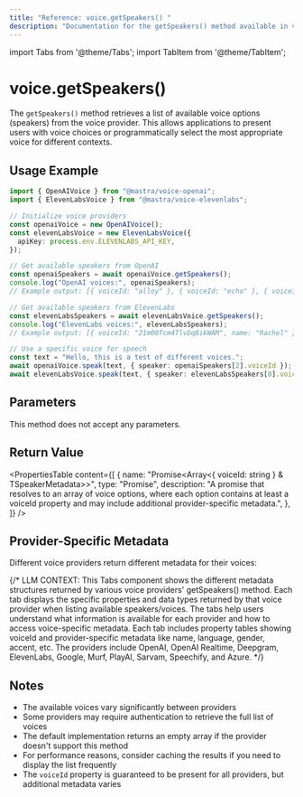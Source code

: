 ```yaml
---
title: "Reference: voice.getSpeakers() "
description: "Documentation for the getSpeakers() method available in voice providers, which retrieves available voice options."
---
```


import Tabs from '@theme/Tabs';
import TabItem from '@theme/TabItem';

# voice.getSpeakers()

The `getSpeakers()` method retrieves a list of available voice options (speakers) from the voice provider. This allows applications to present users with voice choices or programmatically select the most appropriate voice for different contexts.

## Usage Example

```typescript
import { OpenAIVoice } from "@mastra/voice-openai";
import { ElevenLabsVoice } from "@mastra/voice-elevenlabs";

// Initialize voice providers
const openaiVoice = new OpenAIVoice();
const elevenLabsVoice = new ElevenLabsVoice({
  apiKey: process.env.ELEVENLABS_API_KEY,
});

// Get available speakers from OpenAI
const openaiSpeakers = await openaiVoice.getSpeakers();
console.log("OpenAI voices:", openaiSpeakers);
// Example output: [{ voiceId: "alloy" }, { voiceId: "echo" }, { voiceId: "fable" }, ...]

// Get available speakers from ElevenLabs
const elevenLabsSpeakers = await elevenLabsVoice.getSpeakers();
console.log("ElevenLabs voices:", elevenLabsSpeakers);
// Example output: [{ voiceId: "21m00Tcm4TlvDq8ikWAM", name: "Rachel" }, ...]

// Use a specific voice for speech
const text = "Hello, this is a test of different voices.";
await openaiVoice.speak(text, { speaker: openaiSpeakers[2].voiceId });
await elevenLabsVoice.speak(text, { speaker: elevenLabsSpeakers[0].voiceId });
```

## Parameters

This method does not accept any parameters.

## Return Value

<PropertiesTable
  content={[
    {
      name: "Promise<Array<{ voiceId: string } & TSpeakerMetadata>>",
      type: "Promise",
      description:
        "A promise that resolves to an array of voice options, where each option contains at least a voiceId property and may include additional provider-specific metadata.",
    },
  ]}
/>

## Provider-Specific Metadata

Different voice providers return different metadata for their voices:

{/*
LLM CONTEXT: This Tabs component shows the different metadata structures returned by various voice providers' getSpeakers() method.
Each tab displays the specific properties and data types returned by that voice provider when listing available speakers/voices.
The tabs help users understand what information is available for each provider and how to access voice-specific metadata.
Each tab includes property tables showing voiceId and provider-specific metadata like name, language, gender, accent, etc.
The providers include OpenAI, OpenAI Realtime, Deepgram, ElevenLabs, Google, Murf, PlayAI, Sarvam, Speechify, and Azure.
*/}

<Tabs>
  <TabItem label="OpenAI">
    <PropertiesTable
      content={[
        {
          name: "voiceId",
          type: "string",
          description: "Unique identifier for the voice (e.g., 'alloy', 'echo', 'fable', 'onyx', 'nova', 'shimmer')",
        }
      ]}
    />
  </TabItem>

<TabItem label="OpenAI Realtime">
  <PropertiesTable
    content={[
      {
        name: "voiceId",
        type: "string",
        description:
          "Unique identifier for the voice (e.g., 'alloy', 'echo', 'fable', 'onyx', 'nova', 'shimmer')",
      },
    ]}
  />
</TabItem>

<TabItem label="Deepgram">
  <PropertiesTable
    content={[
      {
        name: "voiceId",
        type: "string",
        description: "Unique identifier for the voice",
      },
      {
        name: "language",
        type: "string",
        description: "Language code embedded in the voice ID (e.g., 'en')",
      },
    ]}
  />
</TabItem>

<TabItem label="ElevenLabs">
  <PropertiesTable
    content={[
      {
        name: "voiceId",
        type: "string",
        description: "Unique identifier for the voice",
      },
      {
        name: "name",
        type: "string",
        description: "Human-readable name of the voice",
      },
      {
        name: "category",
        type: "string",
        description: "Category of the voice (e.g., 'premade', 'cloned')",
      },
    ]}
  />
</TabItem>

<TabItem label="Google">
  <PropertiesTable
    content={[
      {
        name: "voiceId",
        type: "string",
        description: "Unique identifier for the voice",
      },
      {
        name: "languageCodes",
        type: "string[]",
        description:
          "Array of language codes supported by the voice (e.g., ['en-US'])",
      },
    ]}
  />
</TabItem>

<TabItem label="Azure">
  <PropertiesTable
    content={[
      {
        name: "voiceId",
        type: "string",
        description: "Unique identifier for the voice",
      },
      {
        name: "language",
        type: "string",
        description: "Language code extracted from the voice ID (e.g., 'en')",
      },
      {
        name: "region",
        type: "string",
        description: "Region code extracted from the voice ID (e.g., 'US')",
      },
    ]}
  />
</TabItem>

<TabItem label="Murf">
  <PropertiesTable
    content={[
      {
        name: "voiceId",
        type: "string",
        description: "Unique identifier for the voice",
      },
      {
        name: "name",
        type: "string",
        description: "Name of the voice (same as voiceId)",
      },
      {
        name: "language",
        type: "string",
        description: "Language code extracted from the voice ID (e.g., 'en')",
      },
      {
        name: "gender",
        type: "string",
        description:
          "Gender of the voice (always 'neutral' in current implementation)",
      },
    ]}
  />
</TabItem>

<TabItem label="PlayAI">
  <PropertiesTable
    content={[
      {
        name: "voiceId",
        type: "string",
        description:
          "Unique identifier for the voice (S3 URL to manifest.json)",
      },
      {
        name: "name",
        type: "string",
        description:
          "Human-readable name of the voice (e.g., 'Angelo', 'Arsenio')",
      },
      {
        name: "accent",
        type: "string",
        description:
          "Accent of the voice (e.g., 'US', 'Irish', 'US African American')",
      },
      {
        name: "gender",
        type: "string",
        description: "Gender of the voice ('M' or 'F')",
      },
      {
        name: "age",
        type: "string",
        description: "Age category of the voice (e.g., 'Young', 'Middle')",
      },
      {
        name: "style",
        type: "string",
        description: "Speaking style of the voice (e.g., 'Conversational')",
      },
    ]}
  />
</TabItem>

<TabItem label="Speechify">
  <PropertiesTable
    content={[
      {
        name: "voiceId",
        type: "string",
        description: "Unique identifier for the voice",
      },
      {
        name: "name",
        type: "string",
        description: "Human-readable name of the voice",
      },
      {
        name: "language",
        type: "string",
        description: "Language code of the voice (e.g., 'en-US')",
      },
    ]}
  />
</TabItem>

  <TabItem label="Sarvam">
    <PropertiesTable
      content={[
        {
          name: "voiceId",
          type: "string",
          description: "Unique identifier for the voice",
        },
        {
          name: "name",
          type: "string",
          description: "Human-readable name of the voice",
        },
        {
          name: "language",
          type: "string",
          description: "Language of the voice (e.g., 'english', 'hindi')",
        },
        {
          name: "gender",
          type: "string",
          description: "Gender of the voice ('male' or 'female')",
        }
      ]}
    />
  </TabItem>
</Tabs>

## Notes

- The available voices vary significantly between providers
- Some providers may require authentication to retrieve the full list of voices
- The default implementation returns an empty array if the provider doesn't support this method
- For performance reasons, consider caching the results if you need to display the list frequently
- The `voiceId` property is guaranteed to be present for all providers, but additional metadata varies

